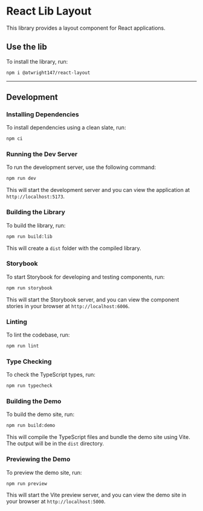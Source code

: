 # React Lib Layout

This library provides a layout component for React applications.

## Use the lib

To install the library, run:

```sh
npm i @atwright147/react-layout
```

---

## Development

### Installing Dependencies

To install dependencies using a clean slate, run:

```sh
npm ci
```

### Running the Dev Server

To run the development server, use the following command:

```sh
npm run dev
```

This will start the development server and you can view the application at `http://localhost:5173`.

### Building the Library

To build the library, run:

```sh
npm run build:lib
```

This will create a `dist` folder with the compiled library.

### Storybook

To start Storybook for developing and testing components, run:

```sh
npm run storybook
```

This will start the Storybook server, and you can view the component stories in your browser at `http://localhost:6006`.

### Linting

To lint the codebase, run:

```sh
npm run lint
```

### Type Checking

To check the TypeScript types, run:

```sh
npm run typecheck
```

### Building the Demo

To build the demo site, run:

```sh
npm run build:demo
```

This will compile the TypeScript files and bundle the demo site using Vite. The output will be in the `dist` directory.

### Previewing the Demo

To preview the demo site, run:

```sh
npm run preview
```

This will start the Vite preview server, and you can view the demo site in your browser at `http://localhost:5000`.
